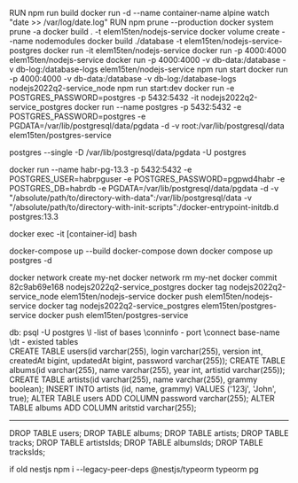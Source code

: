 RUN npm run build
docker run -d --name container-name alpine watch "date >> /var/log/date.log"
RUN npm prune --production
docker system prune -a
docker build . -t elem15ten/nodejs-service
docker volume create --name nodemodules
docker build ./database -t elem15ten/nodejs-service-postgres
docker run -it elem15ten/nodejs-service
docker run -p 4000:4000 elem15ten/nodejs-service
docker run -p 4000:4000  -v db-data:/database -v db-log:/database-logs elem15ten/nodejs-service npm run start
docker run -p 4000:4000  -v db-data:/database -v db-log:/database-logs nodejs2022q2-service_node npm run start:dev
docker run -e POSTGRES_PASSWORD=postgres  -p 5432:5432 -it nodejs2022q2-service_postgres
docker run  --name postgres -p 5432:5432 -e POSTGRES_PASSWORD=postgres -e PGDATA=/var/lib/postgresql/data/pgdata -d -v root:/var/lib/postgresql/data elem15ten/postgres-service 

postgres --single -D /var/lib/postgresql/data/pgdata -U postgres

docker run --name habr-pg-13.3 -p 5432:5432 -e POSTGRES_USER=habrpguser -e POSTGRES_PASSWORD=pgpwd4habr -e POSTGRES_DB=habrdb -e PGDATA=/var/lib/postgresql/data/pgdata -d -v "/absolute/path/to/directory-with-data":/var/lib/postgresql/data -v "/absolute/path/to/directory-with-init-scripts":/docker-entrypoint-initdb.d postgres:13.3

docker exec -it [container-id] bash

docker-compose up --build
docker-compose down
docker compose up postgres -d

docker network create my-net
docker network rm my-net
docker commit 82c9ab69e168 nodejs2022q2-service_postgres
docker tag nodejs2022q2-service_node elem15ten/nodejs-service
docker push elem15ten/nodejs-service
docker tag nodejs2022q2-service_postgres elem15ten/postgres-service
docker push elem15ten/postgres-service

db:
psql -U postgres
\l -list of bases
\conninfo - port
\connect base-name
\dt - existed tables\
CREATE TABLE users(id varchar(255), login varchar(255), version int, createdAt bigint, updatedAt bigint, password varchar(255));
CREATE TABLE albums(id varchar(255), name varchar(255), year int, artistid varchar(255));
CREATE TABLE artists(id varchar(255), name varchar(255), grammy boolean);
INSERT INTO artists (id, name, grammy) VALUES ('123j', 'John', true);
ALTER TABLE users ADD COLUMN password varchar(255);
ALTER TABLE albums ADD COLUMN aritstid varchar(255);

***
DROP TABLE users;
DROP TABLE albums;
DROP TABLE artists;
DROP TABLE tracks;
DROP TABLE artistsIds;
DROP TABLE albumsIds;
DROP TABLE tracksIds;



if old nestjs
  npm i --legacy-peer-deps @nestjs/typeorm typeorm pg